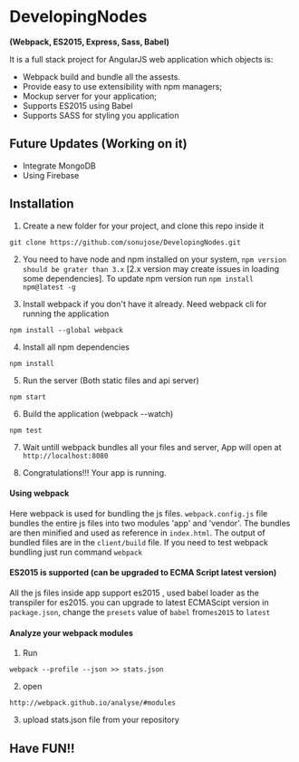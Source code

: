 # DevelopingNodes
**(Webpack, ES2015, Express, Sass, Babel)**  

It is a full stack project for AngularJS web application which objects is:
- Webpack build and bundle all the assests.
- Provide easy to use extensibility with npm managers;
- Mockup server for your application;
- Supports ES2015 using Babel 
- Supports SASS for styling you application

## Future Updates (Working on it)
- Integrate MongoDB
- Using Firebase

## Installation

1) Create a new folder for your project, and clone this repo inside it
```
git clone https://github.com/sonujose/DevelopingNodes.git
```
2) You need to have node and npm installed on your system, `npm version should be grater than 3.x` [2.x version may create issues in loading some dependencies]. To update npm version run `npm install npm@latest -g`

3) Install webpack if you don't have it already. Need webpack cli for running the application 
```
npm install --global webpack
```
4) Install all npm dependencies
```
npm install
```
5) Run the server (Both static files and api server)
```
npm start
```
6) Build the application (webpack --watch)
```
npm test
```

7) Wait untill webpack bundles all your files and server, App will open at `http://localhost:8080`

8) Congratulations!!! Your app is running.

#### Using webpack
Here webpack is used for bundling the js files. `webpack.config.js` file bundles the entire js files into two modules 'app' and 'vendor'. The bundles are then minified and used as reference in `index.html`.
The output of bundled files are in the `client/build` file. If you need to test webpack bundling just run command `webpack` 

#### ES2015 is supported (can be upgraded to ECMA Script latest version) 
All the js files inside app support es2015 , used babel loader as the transpiler for es2015. you can upgrade to latest ECMAScipt version in `package.json`, change the `presets` value of `babel` from`es2015` to `latest`

#### Analyze your webpack modules
1) Run 
```
webpack --profile --json >> stats.json
```
2) open
```
http://webpack.github.io/analyse/#modules
```
3) upload stats.json file from your repository

## Have FUN!!


